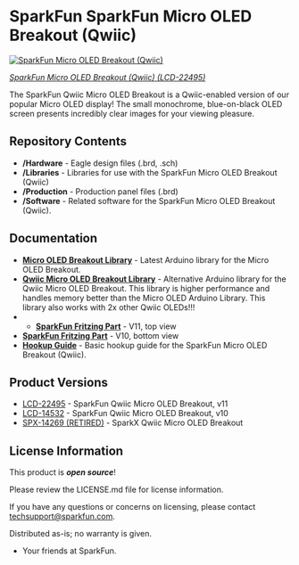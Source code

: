 SparkFun SparkFun Micro OLED Breakout (Qwiic)
========================================

[![SparkFun Micro OLED Breakout (Qwiic)](https://cdn.sparkfun.com//assets/parts/2/2/5/5/8/22495-_LCD-_01.jpg)](https://www.sparkfun.com/products/22495)

[*SparkFun Micro OLED Breakout (Qwiic) (LCD-22495)*](https://www.sparkfun.com/products/22495)

The SparkFun Qwiic Micro OLED Breakout is a Qwiic-enabled version of our popular Micro OLED display! The small monochrome, blue-on-black OLED screen presents incredibly clear images for your viewing pleasure. 

Repository Contents
-------------------

* **/Hardware** - Eagle design files (.brd, .sch)
* **/Libraries** - Libraries for use with the SparkFun Micro OLED Breakout (Qwiic)
* **/Production** - Production panel files (.brd)
* **/Software** - Related software for the SparkFun Micro OLED Breakout (Qwiic).

Documentation
--------------
* **[Micro OLED Breakout Library](https://github.com/sparkfun/SparkFun_Micro_OLED_Arduino_Library)** - Latest Arduino library for the Micro OLED Breakout.
* **[Qwiic Micro OLED Breakout Library](https://github.com/sparkfun/SparkFun_Qwiic_OLED_Arduino_Library)** - Alternative Arduino library for the Qwiic Micro OLED Breakout. This library is higher performance and handles memory better than the Micro OLED Arduino Library. This library also works with 2x other Qwiic OLEDs!!!
* * **[SparkFun Fritzing Part](https://github.com/sparkfun/Fritzing_Parts/blob/main/products/22495_sfe_qwiic_micro_oled_breakout_top_view.fzpz)** - V11, top view
* **[SparkFun Fritzing Part](https://github.com/sparkfun/Fritzing_Parts/blob/main/products/14532_sfe_Qwiic_OLED_Breakout.fzpz)** - V10, bottom view
* **[Hookup Guide](https://learn.sparkfun.com/tutorials/qwiic-micro-oled-hookup-guide)** - Basic hookup guide for the SparkFun Micro OLED Breakout (Qwiic).

Product Versions
----------------
* [LCD-22495](https://www.sparkfun.com/products/22495) - SparkFun Qwiic Micro OLED Breakout, v11
* [LCD-14532](https://www.sparkfun.com/products/14532) - SparkFun Qwiic Micro OLED Breakout, v10
* [SPX-14269 (RETIRED)](https://www.sparkfun.com/products/14269) - SparkX Qwiic Micro OLED Breakout

License Information
-------------------

This product is _**open source**_! 

Please review the LICENSE.md file for license information. 

If you have any questions or concerns on licensing, please contact techsupport@sparkfun.com.

Distributed as-is; no warranty is given.

- Your friends at SparkFun.

_<COLLABORATION CREDIT>_
